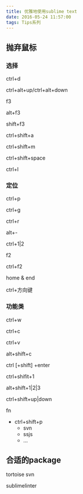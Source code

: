 ```yaml
---
title: 优雅地使用sublime text
date: 2016-05-24 11:57:00
tags: Tips系列
---
```


## 抛弃鼠标

### 选择

ctrl+d

ctrl+alt+up/ctrl+alt+down

f3<!-- more -->

alt+f3

shift+f3

ctrl+shift+a

ctrl+shift+m

ctrl+shift+space

ctrl+l

### 定位

ctrl+p

ctrl+g

ctrl+r

alt+-

ctrl+1|2

f2

ctrl+f2

home & end

ctrl+方向键

### 功能类

ctrl+w

ctrl+c

ctrl+v

alt+shift+c

ctrl [+shift] +enter

ctrl+shifit+1

alt+shift+1|2|3

ctrl+shift+up|down



fn

* ctrl+shift+p
  * svn
  * ssjs
  * ...



## 合适的package

tortoise svn

sublimelinter